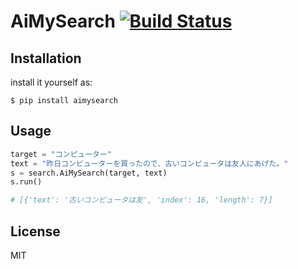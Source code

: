 # AiMySearch [![Build Status](https://travis-ci.org/egusahiroaki/aimysearch.svg?branch=master)](https://travis-ci.org/egusahiroaki/aimysearch)

## Installation

install it yourself as:

    $ pip install aimysearch

## Usage

```py
target = "コンピューター"
text = "昨日コンピューターを買ったので、古いコンピュータは友人にあげた。"
s = search.AiMySearch(target, text)
s.run()

# [{'text': '古いコンピュータは友', 'index': 16, 'length': 7}]
```

## License

MIT
